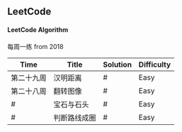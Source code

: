 

## LeetCode

#### LeetCode Algorithm

每周一练 from 2018

|    Time   | Title |    Solution    | Difficulty |
| ---       | ---         | ---      | ---        |
| 第二十九周 | 汉明距离     | #        | Easy       |
| 第二十八周 | 翻转图像     | #        | Easy       |
| #         | 宝石与石头   | #        | Easy       |
| #         | 判断路线成圈 | #        | Easy       |
